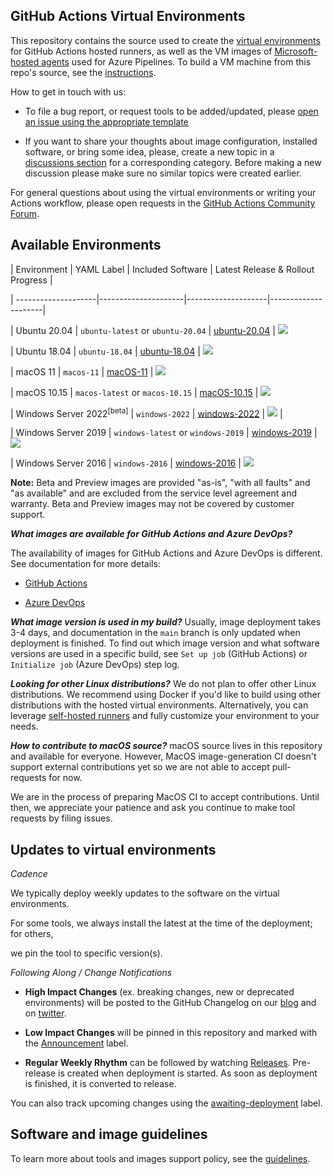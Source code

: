 ## GitHub Actions Virtual Environments

This repository contains the source used to create the [virtual environments](https://help.github.com/en/actions/reference/virtual-environments-for-github-hosted-runners) for GitHub Actions hosted runners, as well as the VM images of [Microsoft-hosted agents](https://docs.microsoft.com/en-us/azure/devops/pipelines/agents/hosted?view=azure-devops#use-a-microsoft-hosted-agent) used for Azure Pipelines. To build a VM machine from this repo's source, see the [instructions](docs/create-image-and-azure-resources.md).



How to get in touch with us:

- To file a bug report, or request tools to be added/updated, please [open an issue using the appropriate template](https://github.com/actions/virtual-environments/issues/new/choose)

- If you want to share your thoughts about image configuration, installed software, or bring some idea, please, create a new topic in a [discussions section](https://github.com/actions/virtual-environments/discussions) for a corresponding category. Before making a new discussion please make sure no similar topics were created earlier.



For general questions about using the virtual environments or writing your Actions workflow, please open requests in the [GitHub Actions Community Forum](https://github.community/c/github-actions/41).



## Available Environments

| Environment | YAML Label | Included Software | Latest Release & Rollout Progress |

| --------------------|---------------------|--------------------|---------------------|

| Ubuntu 20.04 | `ubuntu-latest` or `ubuntu-20.04` | [ubuntu-20.04] | [![](https://actionvirtualenvironmentsstatus.azurewebsites.net/api/status?imageName=ubuntu20&badge=1)](https://actionvirtualenvironmentsstatus.azurewebsites.net/api/status?imageName=ubuntu20&redirect=1)

| Ubuntu 18.04 | `ubuntu-18.04` | [ubuntu-18.04] | [![](https://actionvirtualenvironmentsstatus.azurewebsites.net/api/status?imageName=ubuntu18&badge=1)](https://actionvirtualenvironmentsstatus.azurewebsites.net/api/status?imageName=ubuntu18&redirect=1)

| macOS 11 | `macos-11` | [macOS-11] | [![](https://actionvirtualenvironmentsstatus.azurewebsites.net/api/status?imageName=macos-11&badge=1)](https://actionvirtualenvironmentsstatus.azurewebsites.net/api/status?imageName=macos-11&redirect=1)

| macOS 10.15 | `macos-latest` or `macos-10.15` | [macOS-10.15] | [![](https://actionvirtualenvironmentsstatus.azurewebsites.net/api/status?imageName=macos-10.15&badge=1)](https://actionvirtualenvironmentsstatus.azurewebsites.net/api/status?imageName=macos-10.15&redirect=1)

| Windows Server 2022<sup>[beta]</sup> | `windows-2022` | [windows-2022] | [![](https://actionvirtualenvironmentsstatus.azurewebsites.net/api/status?imageName=windows-2022&badge=1)](https://actionvirtualenvironmentsstatus.azurewebsites.net/api/status?imageName=windows-2022&redirect=1) |

| Windows Server 2019 | `windows-latest` or `windows-2019` | [windows-2019] | [![](https://actionvirtualenvironmentsstatus.azurewebsites.net/api/status?imageName=windows-2019&badge=1)](https://actionvirtualenvironmentsstatus.azurewebsites.net/api/status?imageName=windows-2019&redirect=1)

| Windows Server 2016 | `windows-2016` | [windows-2016] | [![](https://actionvirtualenvironmentsstatus.azurewebsites.net/api/status?imageName=windows-2016&badge=1)](https://actionvirtualenvironmentsstatus.azurewebsites.net/api/status?imageName=windows-2016&redirect=1)



<b>Note:</b> Beta and Preview images are provided "as-is", "with all faults" and "as available" and are excluded from the service level agreement and warranty. Beta and Preview images may not be covered by customer support.



***What images are available for GitHub Actions and Azure DevOps?***

The availability of images for GitHub Actions and Azure DevOps is different. See documentation for more details:

- [GitHub Actions](https://docs.github.com/en/free-pro-team@latest/actions/reference/specifications-for-github-hosted-runners#supported-runners-and-hardware-resources)

- [Azure DevOps](https://docs.microsoft.com/en-us/azure/devops/pipelines/agents/hosted?view=azure-devops&tabs=yaml#software)



***What image version is used in my build?*** Usually, image deployment takes 3-4 days, and documentation in the `main` branch is only updated when deployment is finished. To find out which image version and what software versions are used in a specific build, see `Set up job` (GitHub Actions) or `Initialize job` (Azure DevOps) step log.



***Looking for other Linux distributions?*** We do not plan to offer other Linux distributions. We recommend using Docker if you'd like to build using other distributions with the hosted virtual environments. Alternatively, you can leverage [self-hosted runners] and fully customize your environment to your needs.



***How to contribute to macOS source?*** macOS source lives in this repository and available for everyone. However, MacOS image-generation CI doesn't support external contributions yet so we are not able to accept pull-requests for now.

We are in the process of preparing MacOS CI to accept contributions. Until then, we appreciate your patience and ask you continue to make tool requests by filing issues.



## Updates to virtual environments

*Cadence*



We typically deploy weekly updates to the software on the virtual environments.

For some tools, we always install the latest at the time of the deployment; for others,

we pin the tool to specific version(s).



*Following Along / Change Notifications*



* **High Impact Changes** (ex. breaking changes, new or deprecated environments) will be posted to the GitHub Changelog on our [blog](https://github.blog/changelog/) and on [twitter](https://twitter.com/GHchangelog).

* **Low Impact Changes** will be pinned in this repository and marked with the [Announcement](https://github.com/actions/virtual-environments/labels/Announcement) label.

* **Regular Weekly Rhythm** can be followed by watching [Releases](https://github.com/actions/virtual-environments/releases). Pre-release is created when deployment is started. As soon as deployment is finished, it is converted to release.

You can also track upcoming changes using the [awaiting-deployment](https://github.com/actions/virtual-environments/labels/awaiting-deployment) label.



[ubuntu-20.04]: https://github.com/actions/virtual-environments/blob/main/images/linux/Ubuntu2004-Readme.md

[ubuntu-18.04]: https://github.com/actions/virtual-environments/blob/main/images/linux/Ubuntu1804-Readme.md

[windows-2022]: https://github.com/actions/virtual-environments/blob/main/images/win/Windows2022-Readme.md

[windows-2019]: https://github.com/actions/virtual-environments/blob/main/images/win/Windows2019-Readme.md

[windows-2016]: https://github.com/actions/virtual-environments/blob/main/images/win/Windows2016-Readme.md

[macOS-11]: https://github.com/actions/virtual-environments/blob/main/images/macos/macos-11-Readme.md

[macOS-10.15]: https://github.com/actions/virtual-environments/blob/main/images/macos/macos-10.15-Readme.md

[self-hosted runners]: https://help.github.com/en/actions/hosting-your-own-runners



## Software and image guidelines

To learn more about tools and images support policy, see the [guidelines](./docs/software-and-images-guidelines.md).

